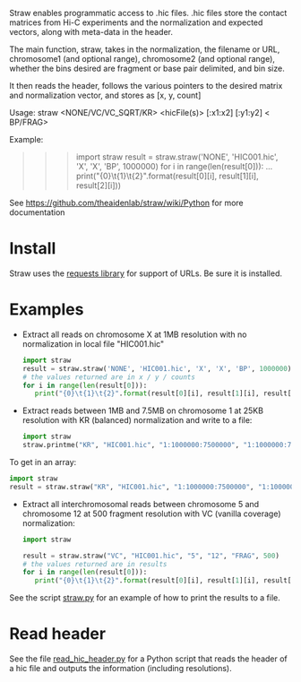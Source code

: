 Straw enables programmatic access to .hic files.
.hic files store the contact matrices from Hi-C experiments and the
normalization and expected vectors, along with meta-data in the header.

The main function, straw, takes in the normalization, the filename or URL,
chromosome1 (and optional range), chromosome2 (and optional range),
whether the bins desired are fragment or base pair delimited, and bin size.

It then reads the header, follows the various pointers to the desired matrix
and normalization vector, and stores as [x, y, count]

Usage: straw <NONE/VC/VC_SQRT/KR> <hicFile(s)> <chr1>[:x1:x2] <chr2>[:y1:y2] <\
BP/FRAG> <binsize>

Example:
>>>import straw
>>>result = straw.straw('NONE', 'HIC001.hic', 'X', 'X', 'BP', 1000000)
>>>for i in range(len(result[0])):
...   print("{0}\t{1}\t{2}".format(result[0][i], result[1][i], result[2][i]))

See https://github.com/theaidenlab/straw/wiki/Python for more documentation

# Install
Straw uses the [requests library](http://docs.python-requests.org/en/master/user/install/#install) for support of URLs.  Be sure it is installed.

# Examples

* Extract all reads on chromosome X at 1MB resolution with no normalization in local file "HIC001.hic" 
   ```python
   import straw
   result = straw.straw('NONE', 'HIC001.hic', 'X', 'X', 'BP', 1000000)
   # the values returned are in x / y / counts
   for i in range(len(result[0])):
      print("{0}\t{1}\t{2}".format(result[0][i], result[1][i], result[2][i]))
   ```

* Extract reads between 1MB and 7.5MB on chromosome 1 at 25KB resolution with KR (balanced) normalization and write to a file:
   ```python
   import straw
   straw.printme("KR", "HIC001.hic", "1:1000000:7500000", "1:1000000:7500000", "BP", 25000, 'out.txt')
   ```
To get in an array:
   ```python
   import straw
   result = straw.straw("KR", "HIC001.hic", "1:1000000:7500000", "1:1000000:7500000", "BP", 25000)
   ```

* Extract all interchromosomal reads between chromosome 5 and chromosome 12 at 500 fragment resolution with VC (vanilla coverage) normalization:
   ```python
   import straw

   result = straw.straw("VC", "HIC001.hic", "5", "12", "FRAG", 500)
   # the values returned are in results
   for i in range(len(result[0])):
      print("{0}\t{1}\t{2}".format(result[0][i], result[1][i], result[2][i]))
   ```

See the script [straw.py](https://github.com/theaidenlab/straw/blob/master/python/straw.py) for an example of how to print the results to a file.  
# Read header
See the file [read_hic_header.py](https://github.com/theaidenlab/straw/blob/master/python/read_hic_header.py) for a Python script that reads the header of a hic file and outputs the information (including resolutions).

